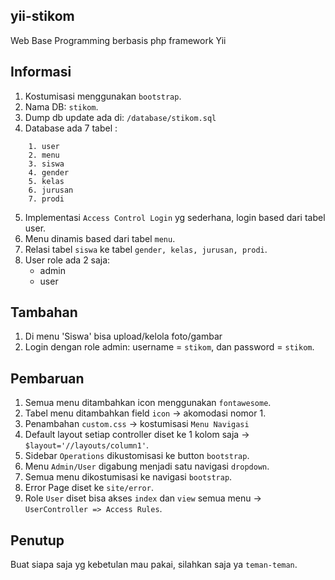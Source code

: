 ## yii-stikom
Web Base Programming berbasis php framework Yii

## Informasi
1. Kostumisasi menggunakan `bootstrap`.
2. Nama DB: `stikom`.
3. Dump db update ada di: `/database/stikom.sql`
4. Database ada 7 tabel :
```
    1. user
    2. menu
    3. siswa
    4. gender
    5. kelas
    6. jurusan
    7. prodi
```

5. Implementasi `Access Control Login` yg sederhana, login based dari tabel user.
6. Menu dinamis based dari tabel `menu`.
7. Relasi tabel `siswa` ke tabel `gender, kelas, jurusan, prodi`. 
8. User role ada 2 saja:
    * admin
    * user

## Tambahan
1. Di menu 'Siswa' bisa upload/kelola foto/gambar
2. Login dengan role admin: username = `stikom`, dan password = `stikom`.

## Pembaruan
1. Semua menu ditambahkan icon menggunakan `fontawesome`.
2. Tabel menu ditambahkan field `icon` -> akomodasi nomor 1.
3. Penambahan `custom.css` -> kostumisasi `Menu Navigasi`
4. Default layout setiap controller diset ke 1 kolom saja -> `$layout='//layouts/column1'`. 
5. Sidebar `Operations` dikustomisasi ke button `bootstrap`.
6. Menu `Admin/User` digabung menjadi satu navigasi `dropdown`.
7. Semua menu dikostumisasi ke navigasi `bootstrap`.
8. Error Page diset ke `site/error`.
9. Role `User` diset bisa akses `index` dan `view` semua menu -> `UserController => Access Rules`.

## Penutup
Buat siapa saja yg kebetulan mau pakai, silahkan saja ya `teman-teman`.